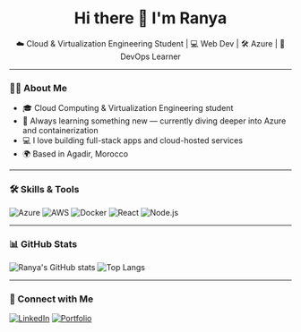 <h1 align="center">Hi there 👋 I'm Ranya</h1>
<p align="center">☁️ Cloud & Virtualization Engineering Student | 💻 Web Dev | 🛠️ Azure | 🔐 DevOps Learner</p>

---

### 👩‍💻 About Me

- 🎓 Cloud Computing & Virtualization Engineering student
- 🧠 Always learning something new — currently diving deeper into Azure and containerization
- 💻 I love building full-stack apps and cloud-hosted services
- 🌍 Based in Agadir, Morocco

---

### 🛠️ Skills & Tools

![Azure](https://img.shields.io/badge/Azure-0078D4?style=flat&logo=microsoftazure&logoColor=white)
![AWS](https://img.shields.io/badge/AWS-FF9900?style=flat&logo=amazonaws&logoColor=white)
![Docker](https://img.shields.io/badge/Docker-2496ED?style=flat&logo=docker&logoColor=white)
![React](https://img.shields.io/badge/React-61DAFB?style=flat&logo=react&logoColor=black)
![Node.js](https://img.shields.io/badge/Node.js-339933?style=flat&logo=node.js&logoColor=white)

---

### 📊 GitHub Stats

![Ranya's GitHub stats](https://github-readme-stats.vercel.app/api?username=RanyaLam&show_icons=true&theme=radical)
![Top Langs](https://github-readme-stats.vercel.app/api/top-langs/?username=RanyaLam&layout=compact&theme=radical)

---

### 🔗 Connect with Me

[![LinkedIn](https://img.shields.io/badge/LinkedIn-blue?style=flat&logo=linkedin)](https://linkedin.com/in/ranya-laamari-4b5431361/)
[![Portfolio](https://img.shields.io/badge/Portfolio-grey?style=flat&logo=google-chrome)](https://your-portfolio.com)

